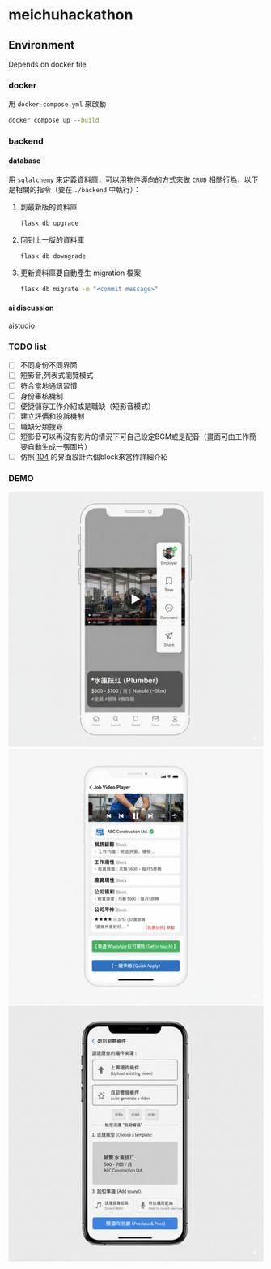 # meichuhackathon

## Environment

Depends on docker file

### docker

用 `docker-compose.yml` 來啟動
```bash
docker compose up --build
```

### backend

#### database

用 `sqlalchemy` 來定義資料庫，可以用物件導向的方式來做 `CRUD` 相關行為，以下是相關的指令（要在 `./backend` 中執行）：

1. 到最新版的資料庫
    ```bash
    flask db upgrade
    ```
2. 回到上一版的資料庫
    ```bash
    flask db downgrade
    ```
3. 更新資料庫要自動產生 migration 檔案
    ```bash
    flask db migrate -m "<commit message>"
    ```

#### ai discussion
[aistudio](https://aistudio.google.com/app/prompts?state=%7B%22ids%22:%5B%2210S6IUUipwQ_8piAc-YjcDdZf9HNw9pSv%22%5D,%22action%22:%22open%22,%22userId%22:%22117184502395428158266%22,%22resourceKeys%22:%7B%7D%7D&usp=sharing)

### TODO list
-   [ ] 不同身份不同界面
-   [ ] 短影音,列表式瀏覽模式
-   [ ] 符合當地通訊習慣
-   [ ] 身份審核機制
-   [ ] 便捷儲存工作介紹或是職缺（短影音模式）
-   [ ] 建立評價和投訴機制
-   [ ] 職缺分類搜尋
-   [ ] 短影音可以再沒有影片的情況下可自己設定BGM或是配音（畫面可由工作簡要自動生成一張圖片）
-   [ ] 仿照 [104](https://www.104.com.tw/job/3v4x8?jobsource=index_job) 的界面設計六個block來當作詳細介紹

### DEMO
![alt text](<Generated Image September 19, 2025 - 11_34PM.png>)
![alt text](image.png)
![alt text](image-1.png)